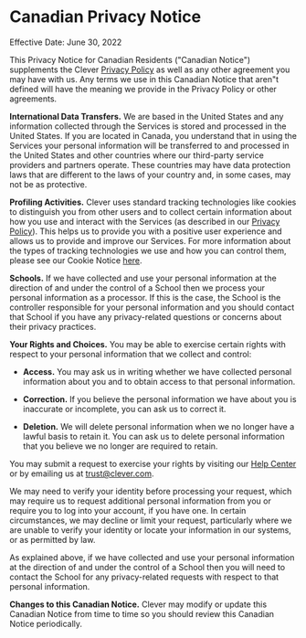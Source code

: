 # Canadian Privacy Notice

Effective Date: June 30, 2022

This Privacy Notice for Canadian Residents ("Canadian Notice") supplements the Clever [Privacy Policy](/trust/privacy/policy) as well as any other agreement you may have with us. Any terms we use in this Canadian Notice that aren"t defined will have the meaning we provide in the Privacy Policy or other agreements.

**International Data Transfers.** We are based in the United States and any information collected through the Services is stored and processed in the United States. If you are located in Canada, you understand that in using the Services your personal information will be transferred to and processed in the United States and other countries where our third-party service providers and partners operate. These countries may have data protection laws that are different to the laws of your country and, in some cases, may not be as protective.

**Profiling Activities.** Clever uses standard tracking technologies like cookies to distinguish you from other users and to collect certain information about how you use and interact with the Services (as described in our [Privacy Policy](/trust/privacy/policy)). This helps us to provide you with a positive user experience and allows us to provide and improve our Services. For more information about the types of tracking technologies we use and how you can control them, please see our Cookie Notice [here](/trust/privacy/cookies).

**Schools.** If we have collected and use your personal information at the direction of and under the control of a School then we process your personal information as a processor. If this is the case, the School is the controller responsible for your personal information and you should contact that School if you have any privacy-related questions or concerns about their privacy practices.

**Your Rights and Choices.** You may be able to exercise certain rights with respect to your personal information that we collect and control:

*   **Access.** You may ask us in writing whether we have collected personal information about you and to obtain access to that personal information.
    
*   **Correction.** If you believe the personal information we have about you is inaccurate or incomplete, you can ask us to correct it.
    
*   **Deletion.** We will delete personal information when we no longer have a lawful basis to retain it. You can ask us to delete personal information that you believe we no longer are required to retain.
    

You may submit a request to exercise your rights by visiting our [Help Center](https://support.clever.com/) or by emailing us at [trust@clever.com](mailto:trust@clever.com).

We may need to verify your identity before processing your request, which may require us to request additional personal information from you or require you to log into your account, if you have one. In certain circumstances, we may decline or limit your request, particularly where we are unable to verify your identity or locate your information in our systems, or as permitted by law.

As explained above, if we have collected and use your personal information at the direction of and under the control of a School then you will need to contact the School for any privacy-related requests with respect to that personal information.

**Changes to this Canadian Notice.** Clever may modify or update this Canadian Notice from time to time so you should review this Canadian Notice periodically.
